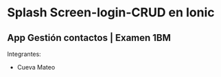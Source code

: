 # Splash Screen-login-CRUD en Ionic

## App Gestión contactos | Examen 1BM

Integrantes: 
- Cueva Mateo

